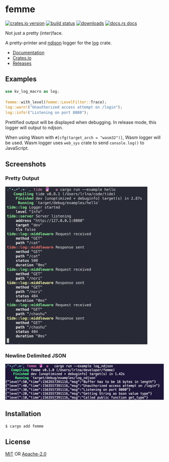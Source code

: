 # femme
[![crates.io version][1]][2] [![build status][3]][4]
[![downloads][5]][6] [![docs.rs docs][7]][8]

Not just a pretty (inter)face.

A pretty-printer and [ndjson](http://ndjson.org/) logger for the [log](https://docs.rs/log) crate.

- [Documentation][8]
- [Crates.io][2]
- [Releases][releases]

## Examples
```rust
use kv_log_macro as log;

femme::with_level(femme::LevelFilter::Trace);
log::warn!("Unauthorized access attempt on /login");
log::info!("Listening on port 8080");
```

Prettified output will be displayed when debugging. In release mode, this logger
will output to ndjson.

When using Wasm with `#[cfg(target_arch = "wasm32")]`, Wasm logger will be used.
Wasm logger uses `web_sys` crate to send `console.log()` to JavaScript.

## Screenshots
### Pretty Output
<img src="pretty.png" height=500 alt="pretty printed logs"/>

### Newline Delimited JSON
<img src="ndjson.png" width=590 alt="ndjson"/>


## Installation
```sh
$ cargo add femme
```

## License
[MIT](./LICENSE-MIT) OR [Apache-2.0](./LICENSE-APACHE)

[1]: https://img.shields.io/crates/v/femme.svg?style=flat-square
[2]: https://crates.io/crates/femme
[3]: https://img.shields.io/travis/lrlna/femme/master.svg?style=flat-square
[4]: https://travis-ci.org/lrlna/femme
[5]: https://img.shields.io/crates/d/femme.svg?style=flat-square
[6]: https://crates.io/crates/femme
[7]: https://img.shields.io/badge/docs-latest-blue.svg?style=flat-square
[8]: https://docs.rs/femme

[releases]: https://github.com/lrlna/femme/releases
